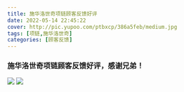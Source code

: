 ```yaml
---
title: 施华洛世奇项链顾客反馈好评
date: 2022-05-14 22:45:22
cover: http://pic.yupoo.com/ptbxcp/386a5feb/medium.jpg
tags: [项链,施华洛世奇]
categories: [顾客反馈]
---
```


###  施华洛世奇项链顾客反馈好评，感谢兄弟！
![](http://pic.yupoo.com/ptbxcp/caaa789f/fe6187f5.jpg)
![](http://pic.yupoo.com/ptbxcp/386a5feb/0b1792f5.jpg)
